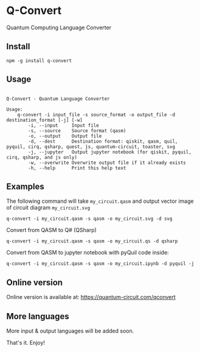 # Q-Convert

Quantum Computing Language Converter

## Install

```
npm -g install q-convert
```

## Usage

```

Q-Convert - Quantum Language Converter

Usage:
    q-convert -i input_file -s source_format -o output_file -d destination_format [-j] [-w]
        -i, --input     Input file
        -s, --source    Source format (qasm)
        -o, --output    Output file
        -d, --dest      Destination format: qiskit, qasm, quil, pyquil, cirq, qsharp, quest, js, quantum-circuit, toaster, svg
        -j, --jupyter   Output jupyter notebook (for qiskit, pyquil, cirq, qsharp, and js only)
        -w, --overwrite Overwrite output file if it already exists
        -h, --help      Print this help text

```

## Examples

The following command will take `my_circuit.qasm` and output vector image of circuit diagram `my_circuit.svg`
```
q-convert -i my_circuit.qasm -s qasm -o my_circuit.svg -d svg
```

Convert from QASM to Q# (QSharp)
```
q-convert -i my_circuit.qasm -s qasm -o my_circuit.qs -d qsharp
```

Convert from QASM to jupyter notebook with pyQuil code inside:
```
q-convert -i my_circuit.qasm -s qasm -o my_circuit.ipynb -d pyquil -j
```


## Online version

Online version is available at: <a href="https://quantum-circuit.com/qconvert" target="_blank">https://quantum-circuit.com/qconvert</a>


## More languages

More input & output languages will be added soon.


That's it. Enjoy!
